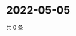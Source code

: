 # 2022-05-05

共 0 条

<!-- BEGIN WEIBO -->
<!-- 最后更新时间 Thu May 05 2022 19:14:17 GMT+0800 (China Standard Time) -->

<!-- END WEIBO -->
